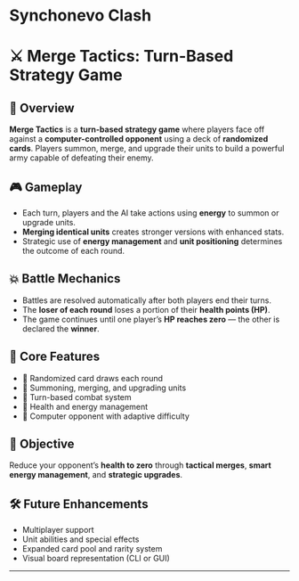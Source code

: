 # Synchonevo Clash

# ⚔️ Merge Tactics: Turn-Based Strategy Game

## 🧩 Overview
**Merge Tactics** is a **turn-based strategy game** where players face off against a **computer-controlled opponent** using a deck of **randomized cards**. Players summon, merge, and upgrade their units to build a powerful army capable of defeating their enemy.

## 🎮 Gameplay
- Each turn, players and the AI take actions using **energy** to summon or upgrade units.
- **Merging identical units** creates stronger versions with enhanced stats.
- Strategic use of **energy management** and **unit positioning** determines the outcome of each round.

## 💥 Battle Mechanics
- Battles are resolved automatically after both players end their turns.
- The **loser of each round** loses a portion of their **health points (HP)**.
- The game continues until one player’s **HP reaches zero** — the other is declared the **winner**.

## 🧠 Core Features
- 🔹 Randomized card draws each round  
- 🔹 Summoning, merging, and upgrading units  
- 🔹 Turn-based combat system  
- 🔹 Health and energy management  
- 🔹 Computer opponent with adaptive difficulty  

## 🏁 Objective
Reduce your opponent’s **health to zero** through **tactical merges**, **smart energy management**, and **strategic upgrades**.

## 🛠️ Future Enhancements
- Multiplayer support  
- Unit abilities and special effects  
- Expanded card pool and rarity system  
- Visual board representation (CLI or GUI)

---

